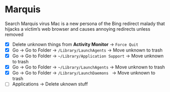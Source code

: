 # Marquis
Search Marquis virus Mac is a new persona of the Bing redirect malady that hijacks a victim’s web browser and causes annoying redirects unless removed
- [x] Delete unknown things from **Activity Monitor** -> `Force Quit`
- [x] Go -> Go to Folder -> `/Library/LaunchAgents` -> Move unknown to trash
- [x] Go -> Go to Folder -> `~/Library/Application Support` -> Move unknown to trash
- [x] Go -> Go to Folder -> `~/Library/LaunchAgents` -> Move unknown to trash
- [x] Go -> Go to Folder -> `/Library/LaunchDaemons ` -> Move unknown to trash
- [ ] Applications -> Delete uknown stuff
